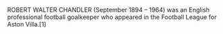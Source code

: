 ROBERT WALTER CHANDLER (September 1894 – 1964) was an English professional football goalkeeper who appeared in the Football League for Aston Villa.[1]
